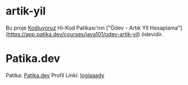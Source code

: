 # artik-yil


Bu proje [Kodluyoruz](https://www.kodluyoruz.org) Hi-Kod Patikası'nın ["Ödev - Artık YIl Hesaplama"] (https://app.patika.dev/courses/java101/odev-artik-yil) ödevidir.

# Patika.dev
Patika: [Patika.dev](https://www.patika.dev/tr)
Profil Linki: [loglaaady](https://app.patika.dev/loglaaady)
